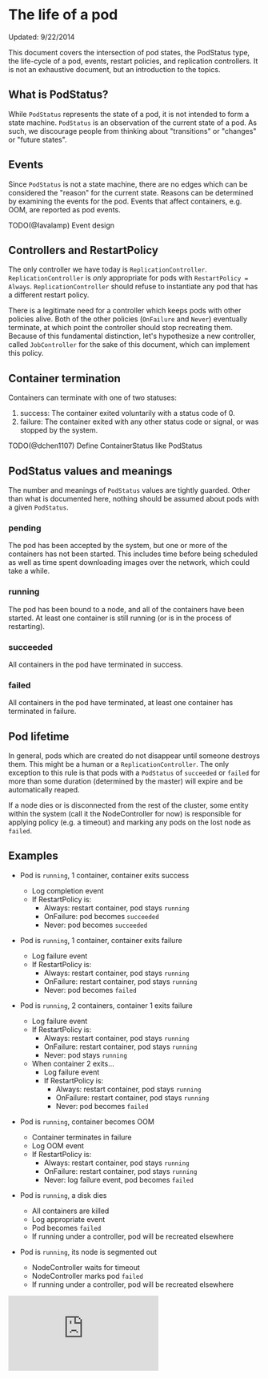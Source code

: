 # The life of a pod

Updated: 9/22/2014

This document covers the intersection of pod states, the PodStatus type, the life-cycle of a pod, events, restart policies, and replication controllers.  It is not an exhaustive document, but an introduction to the topics.

## What is PodStatus?

While `PodStatus` represents the state of a pod, it is not intended to form a state machine. `PodStatus` is an observation of the current state of a pod.  As such, we discourage people from thinking about "transitions" or "changes" or "future states".

## Events

Since `PodStatus` is not a state machine, there are no edges which can be considered the "reason" for the current state.  Reasons can be determined by examining the events for the pod.  Events that affect containers, e.g. OOM, are reported as pod events.

TODO(@lavalamp) Event design

## Controllers and RestartPolicy

The only controller we have today is `ReplicationController`.  `ReplicationController` is *only* appropriate for pods with `RestartPolicy = Always`.  `ReplicationController` should refuse to instantiate any pod that has a different restart policy.

There is a legitimate need for a controller which keeps pods with other policies alive.  Both of the other policies (`OnFailure` and `Never`) eventually terminate, at which point the controller should stop recreating them.  Because of this fundamental distinction, let's hypothesize a new controller, called `JobController` for the sake of this document, which can implement this policy.

## Container termination

Containers can terminate with one of two statuses:
   1. success: The container exited voluntarily with a status code of 0.
   1. failure: The container exited with any other status code or signal, or was stopped by the system.

TODO(@dchen1107) Define ContainerStatus like PodStatus

## PodStatus values and meanings

The number and meanings of `PodStatus` values are tightly guarded.  Other than what is documented here, nothing should be assumed about pods with a given `PodStatus`.

### pending

The pod has been accepted by the system, but one or more of the containers has not been started.  This includes time before being scheduled as well as time spent downloading images over the network, which could take a while.

### running

The pod has been bound to a node, and all of the containers have been started.  At least one container is still running (or is in the process of restarting).

### succeeded

All containers in the pod have terminated in success.

### failed

All containers in the pod have terminated, at least one container has terminated in failure.

## Pod lifetime

In general, pods which are created do not disappear until someone destroys them.  This might be a human or a `ReplicationController`.  The only exception to this rule is that pods with a `PodStatus` of `succeeded` or `failed` for more than some duration (determined by the master) will expire and be automatically reaped.

If a node dies or is disconnected from the rest of the cluster, some entity within the system (call it the NodeController for now) is responsible for applying policy (e.g. a timeout) and marking any pods on the lost node as `failed`.

## Examples

   * Pod is `running`, 1 container, container exits success
     * Log completion event
     * If RestartPolicy is:
       * Always: restart container, pod stays `running`
       * OnFailure: pod becomes `succeeded`
       * Never: pod becomes `succeeded`

   * Pod is `running`, 1 container, container exits failure
     * Log failure event
     * If RestartPolicy is:
       * Always: restart container, pod stays `running`
       * OnFailure: restart container, pod stays `running`
       * Never: pod becomes `failed`

   * Pod is `running`, 2 containers, container 1 exits failure
     * Log failure event
     * If RestartPolicy is:
       * Always: restart container, pod stays `running`
       * OnFailure: restart container, pod stays `running`
       * Never: pod stays `running`
     * When container 2 exits...
       * Log failure event
       * If RestartPolicy is:
         * Always: restart container, pod stays `running`
         * OnFailure: restart container, pod stays `running`
         * Never: pod becomes `failed`

   * Pod is `running`, container becomes OOM
     * Container terminates in failure
     * Log OOM event
     * If RestartPolicy is:
       * Always: restart container, pod stays `running`
       * OnFailure: restart container, pod stays `running`
       * Never: log failure event, pod becomes `failed`

   * Pod is `running`, a disk dies
     * All containers are killed
     * Log appropriate event
     * Pod becomes `failed`
     * If running under a controller, pod will be recreated elsewhere

   * Pod is `running`, its node is segmented out
     * NodeController waits for timeout
     * NodeController marks pod `failed`
     * If running under a controller, pod will be recreated elsewhere


[![Analytics](https://kubernetes-site.appspot.com/UA-36037335-10/GitHub/docs/pod-states.md?pixel)]()
